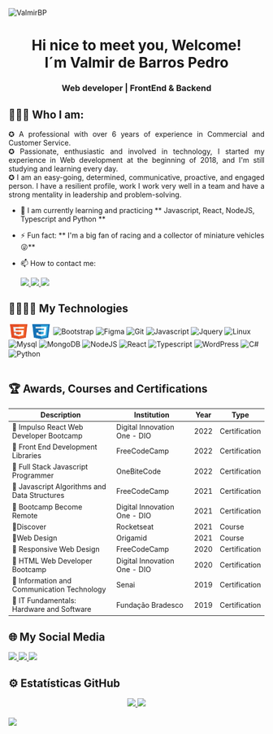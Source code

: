 <p align="left"> <img src="https://komarev.com/ghpvc/?username=ValmirBP&base=500&color=lightgrey" alt="ValmirBP" /> </p>

<h1 align="center">Hi nice to  meet you, Welcome! <br> I´m Valmir de Barros Pedro  </h1>
<h3 align="center"> Web developer | FrontEnd & Backend </h3>

## 🧑🏽‍💻 Who I am:
<div>
    <p align="justify">
      ✪ A professional with over 6 years of experience in Commercial and Customer Service. <br>
      ✪ Passionate, enthusiastic and involved in technology, I started my experience in Web development at the beginning of 2018, and I'm still studying and learning every day. <br>
      ✪ I am an easy-going, determined, communicative, proactive, and engaged person. I have a resilient profile, work
      I work very well in a team and have a strong mentality in leadership and problem-solving.
    </p>

- 🌱 I am currently learning and practicing ** Javascript, React, NodeJS, Typescript and Python **

- ⚡ Fun fact: ** I'm a big fan of racing and a collector of miniature vehicles😜**

- 📫 How to contact me:
  <div>
    <a href="mailto:valmirbarrosca@gmail.com" target="_blank">
      <img src="https://img.shields.io/badge/Gmail-D14836?style=for-the-badge&logo=gmail&logoColor=white">
    </a>
    <a href="https://t.me/+16475504290" target="_blank">
      <img src="https://img.shields.io/badge/Telegram-2CA5E0?style=for-the-badge&logo=telegram&logoColor=white">
    </a>
    <a href="https://wa.me/+16475504290" target="_blank">
      <img src="https://img.shields.io/badge/WhatsApp-25D366?style=for-the-badge&logo=whatsapp&logoColor=white">
    </a>
   </div>
</div>

## 👨🏽‍💻🚀 My Technologies

<div style="display: inline_block">
 <img align="center" title="HTML5" alt="HTML" height="30" width="40" src="https://raw.githubusercontent.com/devicons/devicon/master/icons/html5/html5-original.svg">
  <img align="center" title="CSS3" alt="CSS" height="30" width="40" src="https://raw.githubusercontent.com/devicons/devicon/master/icons/css3/css3-original.svg">
  <img align="center" title="Bootstrap" alt="Bootstrap" height="30" width="40" src="https://cdn.jsdelivr.net/gh/devicons/devicon/icons/bootstrap/bootstrap-original.svg">
  <img align="center" title="Figma" alt="Figma" height="30" width="40" src="https://cdn.jsdelivr.net/gh/devicons/devicon/icons/figma/figma-original.svg">
  <img align="center" title="Git" alt="Git" height="30" width="40" src="https://cdn.jsdelivr.net/gh/devicons/devicon/icons/git/git-original.svg">
  <img align="center" title="Javascript" alt="Javascript" height="30" width="40" src="https://cdn.jsdelivr.net/gh/devicons/devicon/icons/javascript/javascript-original.svg">
  <img align="center" title="Jquery" alt="Jquery" height="30" width="40" src="https://cdn.jsdelivr.net/gh/devicons/devicon/icons/jquery/jquery-original.svg">
  <img align="center" title="Linux" alt="Linux" height="30" width="40" src="https://cdn.jsdelivr.net/gh/devicons/devicon/icons/linux/linux-original.svg">
  <img align="center" title="Mysql" alt="Mysql" height="30" width="40" src="https://cdn.jsdelivr.net/gh/devicons/devicon/icons/mysql/mysql-original.svg">
    <img align="center" title="MongoDB" alt="MongoDB" height="30" width="40" src="https://cdn.jsdelivr.net/gh/devicons/devicon/icons/mongodb/mongodb-original.svg">
  <img align="center" title="NodeJS" alt="NodeJS" height="30" width="40" src="https://cdn.jsdelivr.net/gh/devicons/devicon/icons/nodejs/nodejs-original.svg">
  <img align="center" title="React" alt="React" height="30" width="40" src="https://cdn.jsdelivr.net/gh/devicons/devicon/icons/react/react-original.svg">
  <img align="center" title="Typescript" alt="Typescript" height="30" width="40" src="https://cdn.jsdelivr.net/gh/devicons/devicon/icons/typescript/typescript-original.svg">
  <img align="center" title="WordPress" alt="WordPress" height="30" width="40" src="https://cdn.jsdelivr.net/gh/devicons/devicon/icons/wordpress/wordpress-original.svg" />
  <img align="center" title="C#" alt="C#" height="30" width="40" src="https://cdn.jsdelivr.net/gh/devicons/devicon/icons/csharp/csharp-original.svg">
  <img align="center" title="Python" alt="Python" height="30" width="40" src="https://cdn.jsdelivr.net/gh/devicons/devicon/icons/python/python-original.svg">
</div><br>


## 🏆 Awards, Courses and Certifications

Description | Institution | Year | Type
--------- | --------- | ------ | ------
🏅 Impulso React Web Developer Bootcamp | Digital Innovation One - DIO | 2022 | Certification
🏅 Front End Development Libraries | FreeCodeCamp | 2022 | Certification
🏅 Full Stack Javascript Programmer | OneBiteCode | 2022 | Certification
🏅 Javascript Algorithms and Data Structures | FreeCodeCamp | 2021 | Certification
🏅 Bootcamp Become Remote | Digital Innovation One - DIO | 2021 | Certification
🏅Discover | Rocketseat | 2021 | Course
🏅Web Design | Origamid | 2021 | Course
🏅 Responsive Web Design | FreeCodeCamp | 2020 | Certification
🏅 HTML Web Developer Bootcamp | Digital Innovation One - DIO | 2020 | Certification
🏅 Information and Communication Technology | Senai | 2019 | Certification
🏅 IT Fundamentals: Hardware and Software | Fundação Bradesco | 2019 | Certification

## 🌐 My Social Media

<div>
   <a href="https://www.facebook.com/valmir.barros.169/" target="_blank">
     <img src="https://img.shields.io/badge/Facebook-1877F2?style=for-the-badge&logo=facebook&logoColor=white" target="_blank">
   </a>
   <a href="https://www.instagram.com/valmirbp57/" target="_blank">
     <img src="https://img.shields.io/badge/-Instagram-%23E4405F?style=for-the-badge&logo=instagram&logoColor=white">
   </a>
   <a href="https://www.linkedin.com/in/valmir-barros/" target="_blank">
     <img src="https://img.shields.io/badge/-LinkedIn-%230077B5?style=for-the-badge&logo=linkedin&logoColor=white">
   </a>
</div>

## ⚙️ Estatísticas GitHub

<div align="center">
<!--   <a href="https://github.com/darcisioalmeida"> -->
  <a href="https://github.com/darcisioalmeida">
  <img height="170em" src="https://github-readme-stats.vercel.app/api?username=darcisioalmeida&show_icons=true&theme=dark&include_all_commits=true&count_private=true">
  <img height="170em" src="https://github-readme-stats.vercel.app/api/top-langs/?username=darcisioalmeida&layout=compact&langs_count=7&theme=dark">
</div><br>

<img align="center" src="https://img.shields.io/static/v1?label=DEV&message=Valmir Barros&color=7159c1&style=for-the-badge&logo=ghost"/>

<!--
**DarcisioAlmeida/darcisioalmeida** is a ✨ _special_ ✨ repository because its `README.md` (this file) appears on your GitHub profile.

Here are some ideas to get you started:

- 🔭 I’m currently working on ...
- 🌱 I’m currently learning ...
- 👯 I’m looking to collaborate on ...
- 🤔 I’m looking for help with ...
- 🤔 I’m looking for help for my personal development
- 💬 Ask me about ...
- 📫 How to reach me: ...
- 😄 Pronouns: ...
- ⚡ Fun fact: ...
-->
